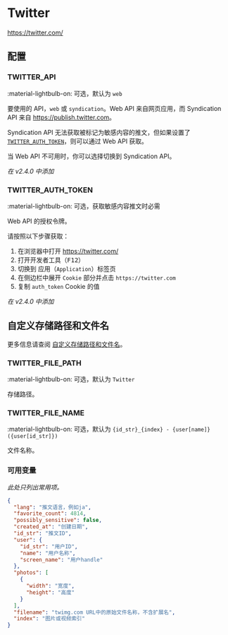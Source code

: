 # Twitter

<https://twitter.com/>

## 配置

### TWITTER_API

:material-lightbulb-on: 可选，默认为 `web`

要使用的 API，`web` 或 `syndication`。Web API 来自网页应用，而 Syndication API 来自 <https://publish.twitter.com>。

Syndication API 无法获取被标记为敏感内容的推文，但如果设置了 [`TWITTER_AUTH_TOKEN`](#twitter_auth_token)，则可以通过 Web API 获取。

当 Web API 不可用时，你可以选择切换到 Syndication API。

_在 v2.4.0 中添加_

### TWITTER_AUTH_TOKEN

:material-lightbulb-on: 可选，获取敏感内容推文时必需

Web API 的授权令牌。

请按照以下步骤获取：

1. 在浏览器中打开 <https://twitter.com/>
2. 打开开发者工具（<kbd>F12</kbd>）
3. 切换到 应用（`Application`）标签页
4. 在侧边栏中展开 `Cookie` 部分并点击 `https://twitter.com`
5. 复制 `auth_token` Cookie 的值

_在 v2.4.0 中添加_

## 自定义存储路径和文件名

更多信息请查阅 [自定义存储路径和文件名](./index.zh.md/#customizing-storage-path--file-name)。

### TWITTER_FILE_PATH

:material-lightbulb-on: 可选，默认为 `Twitter`

存储路径。

### TWITTER_FILE_NAME

:material-lightbulb-on: 可选，默认为 `{id_str}_{index} - {user[name]}({user[id_str]})`

文件名称。

### 可用变量

_此处只列出常用项。_

```json
{
  "lang": "推文语言，例如ja",
  "favorite_count": 4814,
  "possibly_sensitive": false,
  "created_at": "创建日期",
  "id_str": "推文ID",
  "user": {
    "id_str": "用户ID",
    "name": "用户名称",
    "screen_name": "用户handle"
  },
  "photos": [
    {
      "width": "宽度",
      "height": "高度"
    }
  ],
  "filename": "twimg.com URL中的原始文件名称，不含扩展名",
  "index": "图片或视频索引"
}
```
